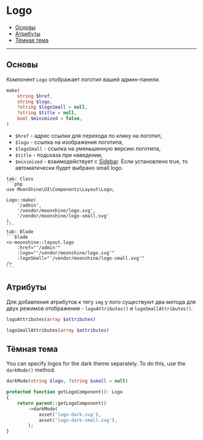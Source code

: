 # Logo

- [Основы](#basics)
- [Атрибуты](#attributes)
- [Тёмная тема](#darkmode)

---

<a name="basics"></a>
## Основы

Компонент `Logo` отображает логотип вашей админ-панели.

```php
make(
    string $href,
    string $logo,
    ?string $logoSmall = null,
    ?string $title = null,
    bool $minimized = false,
)
```

 - `$href` - адрес ссылки для перехода по клику на логотип,
 - `$logo` - ссылка на изображения логотипа,
 - `$logoSmall` - ссылка на уменьшенную версию логотипа,
 - `$title` - подсказа при наведении,
 - `$minimized` - взаимодействует с [Sidebar](/docs/{{version}}/components/sidebar). Если установлено true, то автоматически будет выбрано small logo.

~~~tabs
tab: Class
```php
use MoonShine\UI\Components\Layout\Logo;

Logo::make(
    '/admin',
    '/vendor/moonshine/logo.svg',
    '/vendor/moonshine/logo-small.svg'
),
```
tab: Blade
```blade
<x-moonshine::layout.logo
    :href="'/admin'"
    :logo="'/vendor/moonshine/logo.svg'"
    :logoSmall="'/vendor/moonshine/logo-small.svg'"
/>
```
~~~

<a name="attributes"></a>
## Атрибуты

Для добавления атрибутов к тегу `img` у лого существуют два метода для двух режимов отображения - `logoAttributes()` и `logoSmallAttributes()`.

```php
logoAttributes(array $attributes)

logoSmallAttributes(array $attributes)
```

<a name="darkmode"></a>
## Тёмная тема

You can specify logos for the dark theme separately.
To do this, use the `darkMode()` method.

```php
darkMode(string $logo, ?string $small = null)
```

```php
protected function getLogoComponent(): Logo
{
    return parent::getLogoComponent()
        ->darkMode(
            asset('logo-dark.svg'),
            asset('logo-dark-small.svg'),
        );
}
```

